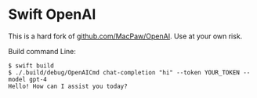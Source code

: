 # Swift OpenAI

This is a hard fork of [github.com/MacPaw/OpenAI](https://github.com/MacPaw/OpenAI). Use at your own risk.

Build command Line:

    $ swift build
    $ ./.build/debug/OpenAICmd chat-completion "hi" --token YOUR_TOKEN --model gpt-4
    Hello! How can I assist you today?
